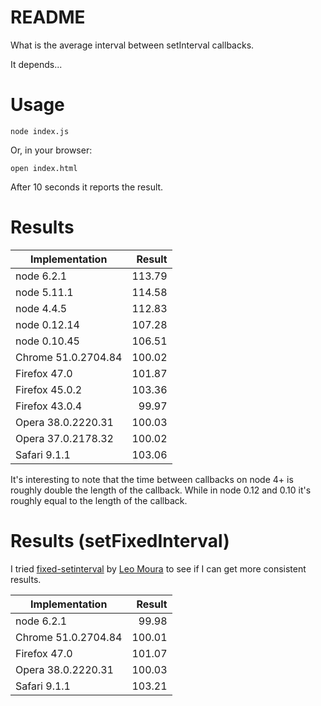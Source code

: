 # README

What is the average interval between setInterval callbacks.

It depends...

# Usage

~~~shell
node index.js
~~~

Or, in your browser:

~~~shell
open index.html
~~~

After 10 seconds it reports the result.

# Results

| Implementation | Result |
| -------------- | ------:|
| node 6.2.1 | 113.79 |
| node 5.11.1 | 114.58 |
| node 4.4.5 |112.83 |
| node 0.12.14 | 107.28|
| node 0.10.45 |106.51 |
| Chrome 51.0.2704.84 |100.02|
| Firefox 47.0 |101.87|
| Firefox 45.0.2 |103.36|
| Firefox 43.0.4 |99.97|
| Opera 38.0.2220.31 | 100.03 |
| Opera 37.0.2178.32 | 100.02 |
| Safari 9.1.1 |103.06|

It's interesting to note that the time between callbacks on node 4+ is roughly double the length of the callback. While in node 0.12 and 0.10 it's roughly equal to the length of the callback.

# Results (setFixedInterval)

I tried [fixed-setinterval](https://github.com/lfsmoura/fixed-timeout) by [Leo Moura](https://github.com/lfsmoura) to see if I can get more consistent results.

| Implementation | Result |
| -------------- | ------:|
| node 6.2.1 | 99.98 |
| Chrome 51.0.2704.84 |100.01|
| Firefox 47.0 |101.07|
| Opera 38.0.2220.31 | 100.03 |
| Safari 9.1.1 |103.21|